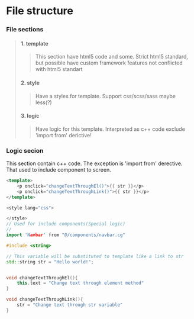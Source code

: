 # File structure
### File sections

> #### 1. template
> > This section have html5 code and some. Strict html5 standard, but possible have custom framework features not conflicted with html5 standart
> #### 2. style
> > Have a styles for template. Support css/scss/sass maybe less(?)
> #### 3. logic
> > Have logic for this template. Interpreted as c++ code exclude 'import from' derictive!

### Logic secion

This section contain c++ code. The exception is 'import from' derective. That used to include component to screen.

```c++
<template>
    <p onclick="changeTextThroughEl()">{{ str }}</p>
    <p onclick="changeTextThroughLink()">{{ str }}</p>
</template>

<style lang="css">

</style>
// Used for include components(Special logic)
//
import 'Navbar' from "@/components/navbar.cg"

#include <string>

// This variable will be substituted to template like a link to str
std::string str = "Hello world!";


void changeTextThroughEl(){
    this.text = "Change text through element method"
}

void changeTextThroughLink(){
    str = "Change text through str variable"
}
```